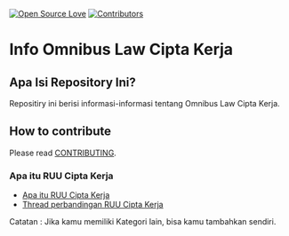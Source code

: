 [![Open Source Love](https://badges.frapsoft.com/os/v1/open-source.png?v=103)](https://github.com/riyhs/Info-Omnibus-Law-Cipta-Kerja)
[![Contributors](https://img.shields.io/github/contributors/riyhs/Info-Omnibus-Law-Cipta-Kerja)](https://github.com/riyhs/Info-Omnibus-Law-Cipta-Kerja/graphs/contributors)

# Info Omnibus Law Cipta Kerja

## Apa Isi Repository Ini?

Repositiry ini berisi informasi-informasi tentang Omnibus Law Cipta Kerja.

## How to contribute

Please read [CONTRIBUTING](/CONTRIBUTING.md).

### Apa itu RUU Cipta Kerja

- [Apa itu RUU Cipta Kerja](https://money.kompas.com/read/2020/10/05/063213126/jadi-kontroversi-apa-itu-ruu-cipta-kerja?page=all)
- [Thread perbandingan RUU Cipta Kerja](https://twitter.com/mitatweets/status/1313295806766620672)

Catatan : Jika kamu memiliki Kategori lain, bisa kamu tambahkan sendiri.

